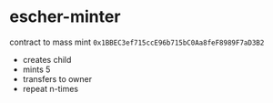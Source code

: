 # escher-minter

contract to mass mint `0x1BBEC3ef715ccE96b715bC0Aa8feF8989F7aD3B2`
- creates child
- mints 5
- transfers to owner
- repeat n-times
